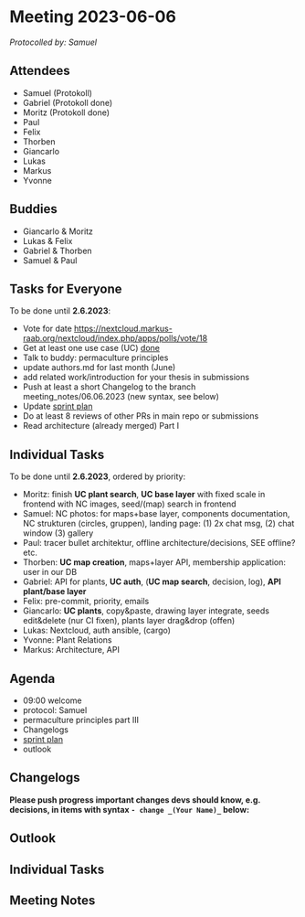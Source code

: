 # Meeting 2023-06-06

_Protocolled by: Samuel_

## Attendees

- Samuel (Protokoll)
- Gabriel (Protokoll done)
- Moritz (Protokoll done)
- Paul
- Felix
- Thorben
- Giancarlo
- Lukas
- Markus
- Yvonne

## Buddies

- Giancarlo & Moritz
- Lukas & Felix
- Gabriel & Thorben
- Samuel & Paul

## Tasks for Everyone

To be done until **2.6.2023**:

- Vote for date https://nextcloud.markus-raab.org/nextcloud/index.php/apps/polls/vote/18
- Get at least one use case (UC) [done](doc/usecases/README.md)
- Talk to buddy: permaculture principles
- update authors.md for last month (June)
- add related work/introduction for your thesis in submissions
- Push at least a short Changelog to the branch meeting_notes/06.06.2023 (new syntax, see below)
- Update [sprint plan](https://github.com/orgs/ElektraInitiative/projects/4/)
- Do at least 8 reviews of other PRs in main repo or submissions
- Read architecture (already merged) Part I

## Individual Tasks

To be done until **2.6.2023**, ordered by priority:

- Moritz: finish **UC plant search**, **UC base layer** with fixed scale in frontend with NC images, seed/(map) search in frontend
- Samuel: NC photos: for maps+base layer, components documentation, NC strukturen (circles, gruppen), landing page: (1) 2x chat msg, (2) chat window (3) gallery
- Paul: tracer bullet architektur, offline architecture/decisions, SEE offline? etc.
- Thorben: **UC map creation**, maps+layer API, membership application: user in our DB
- Gabriel: API for plants, **UC auth**, (**UC map search**, decision, log), **API plant/base layer**
- Felix: pre-commit, priority, emails
- Giancarlo: **UC plants**, copy&paste, drawing layer integrate, seeds edit&delete (nur CI fixen), plants layer drag&drop (offen)
- Lukas: Nextcloud, auth ansible, (cargo)
- Yvonne: Plant Relations
- Markus: Architecture, API

## Agenda

- 09:00 welcome
- protocol: Samuel
- permaculture principles part III
- Changelogs
- [sprint plan](https://github.com/orgs/ElektraInitiative/projects/4/)
- outlook

## Changelogs

**Please push progress important changes devs should know, e.g. decisions, in items with syntax `- change _(Your Name)_` below:**

## Outlook

## Individual Tasks

## Meeting Notes
